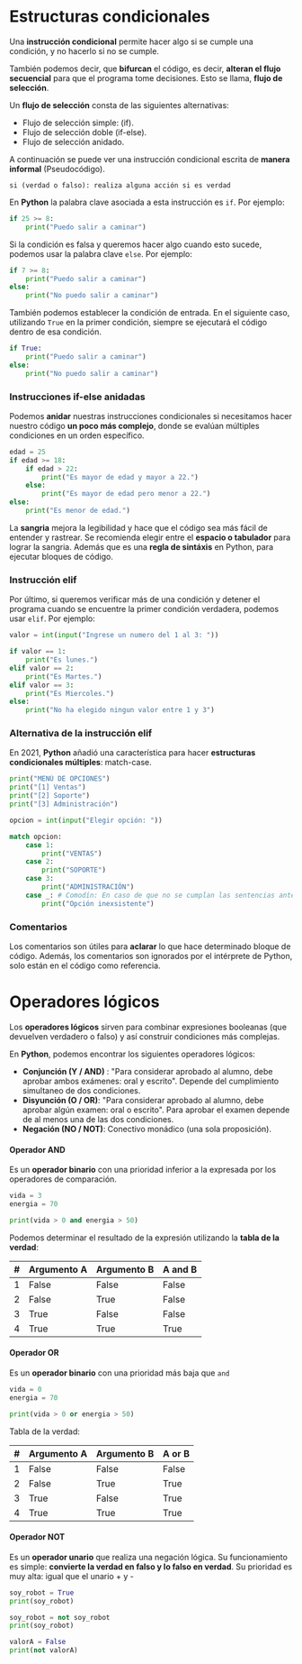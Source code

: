 # Estructuras condicionales

Una **instrucción condicional** permite hacer algo si se cumple una condición, y no hacerlo si no se cumple.

También podemos decir, que **bifurcan** el código, es decir, **alteran el flujo secuencial** para que el programa tome decisiones. Esto se llama, **flujo de selección**.

Un **flujo de selección** consta de las siguientes alternativas:

- Flujo de selección simple: (if).
- Flujo de selección doble (if-else).
- Flujo de selección anidado.

A continuación se puede ver una instrucción condicional escrita de **manera informal** (Pseudocódigo).

```
si (verdad o falso): realiza alguna acción si es verdad
```

En **Python** la palabra clave asociada a esta instrucción es `if`. Por ejemplo:

```python
if 25 >= 8:
    print("Puedo salir a caminar")
```

Si la condición es falsa y queremos hacer algo cuando esto sucede, podemos usar la palabra clave `else`. Por ejemplo:

```python
if 7 >= 8:
    print("Puedo salir a caminar")
else:
    print("No puedo salir a caminar")
```

También podemos establecer la condición de entrada. En el siguiente caso, utilizando `True` en la primer condición, siempre se ejecutará el código dentro de esa condición.


```python
if True:
    print("Puedo salir a caminar")
else:
    print("No puedo salir a caminar")
```

### Instrucciones if-else anidadas

Podemos **anidar** nuestras instrucciones condicionales si necesitamos hacer nuestro código **un poco más complejo**, donde se evalúan múltiples condiciones en un orden específico.

```python
edad = 25
if edad >= 18:
    if edad > 22:
        print("Es mayor de edad y mayor a 22.")
    else:
        print("Es mayor de edad pero menor a 22.")
else:
    print("Es menor de edad.")
```

La **sangria** mejora la legibilidad y hace que el código sea más fácil de entender y rastrear. Se recomienda elegir entre el **espacio o tabulador** para lograr la sangria. Además que es una **regla de sintáxis** en Python, para ejecutar bloques de código.

### Instrucción elif

Por último, si queremos verificar más de una condición y detener el programa cuando se encuentre la primer condición verdadera, podemos usar `elif`. Por ejemplo:

```python
valor = int(input("Ingrese un numero del 1 al 3: "))

if valor == 1:
    print("Es lunes.")
elif valor == 2:
    print("Es Martes.")
elif valor == 3:
    print("Es Miercoles.")
else:
    print("No ha elegido ningun valor entre 1 y 3")
```

### Alternativa de la instrucción elif

En 2021, **Python** añadió una característica para hacer **estructuras condicionales múltiples**: match-case.

```python
print("MENÚ DE OPCIONES")
print("[1] Ventas")
print("[2] Soporte")
print("[3] Administración")

opcion = int(input("Elegir opción: "))

match opcion:
    case 1:
        print("VENTAS")
    case 2:
        print("SOPORTE")
    case 3:
        print("ADMINISTRACIÓN")
    case _: # Comodín: En caso de que no se cumplan las sentencias anteriores
        print("Opción inexsistente")
```

### Comentarios

Los comentarios son útiles para **aclarar** lo que hace determinado bloque de código. Además, los comentarios son ignorados por el intérprete de Python, solo están en el código como referencia.

# Operadores lógicos

Los **operadores lógicos** sirven para combinar expresiones booleanas (que devuelven verdadero o falso) y así construir condiciones más complejas.

En **Python**, podemos encontrar los siguientes operadores lógicos:

- **Conjunción (Y / AND)** : "Para considerar aprobado al alumno, debe aprobar ambos exámenes: oral y escrito". Depende del cumplimiento simultaneo de dos condiciones.
- **Disyunción (O / OR)**: "Para considerar aprobado al alumno, debe aprobar algún examen: oral o escrito".  Para aprobar el examen depende de al menos una de las dos condiciones.
- **Negación (NO / NOT)**: Conectivo monádico (una sola proposición).

#### Operador AND

Es un **operador binario** con una prioridad inferior a la expresada por los operadores de comparación.

```python
vida = 3
energia = 70

print(vida > 0 and energia > 50)
```

Podemos determinar el resultado de la expresión utilizando la **tabla de la verdad**:

|#|Argumento A|Argumento B|A and B|
|---|---|---|---|
|1|False|False|False|
|2|False|True|False|
|3|True|False|False|
|4|True|True|True|

#### Operador OR

Es un **operador binario** con una prioridad más baja que `and`

```python
vida = 0
energia = 70

print(vida > 0 or energia > 50)
```

Tabla de la verdad:

|#|Argumento A|Argumento B|A or B|
|---|---|---|---|
|1|False|False|False|
|2|False|True|True|
|3|True|False|True|
|4|True|True|True|

#### Operador NOT

Es un **operador unario** que realiza una negación lógica. Su funcionamiento es simple: **convierte la verdad en falso y lo falso en verdad**. Su prioridad es muy alta: igual que el unario + y -

```python
soy_robot = True
print(soy_robot)

soy_robot = not soy_robot
print(soy_robot)

valorA = False
print(not valorA)
```